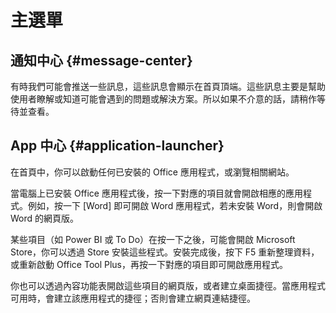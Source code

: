 # 主選單

## 通知中心 {#message-center}

有時我們可能會推送一些訊息，這些訊息會顯示在首頁頂端。這些訊息主要是幫助使用者瞭解或知道可能會遇到的問題或解決方案。所以如果不介意的話，請稍作等待並查看。

## App 中心 {#application-launcher}

在首頁中，你可以啟動任何已安裝的 Office 應用程式，或瀏覽相關網站。

當電腦上已安裝 Office 應用程式後，按一下對應的項目就會開啟相應的應用程式。例如，按一下 [Word] 即可開啟 Word 應用程式，若未安裝 Word，則會開啟 Word 的網頁版。

某些項目（如 Power BI 或 To Do）在按一下之後，可能會開啟 Microsoft Store，你可以透過 Store 安裝這些程式。安裝完成後，按下 F5 重新整理資料，或重新啟動 Office Tool Plus，再按一下對應的項目即可開啟應用程式。

你也可以透過內容功能表開啟這些項目的網頁版，或者建立桌面捷徑。當應用程式可用時，會建立該應用程式的捷徑；否則會建立網頁連結捷徑。
